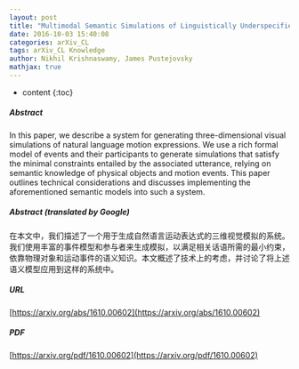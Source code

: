 ```yaml
---
layout: post
title: "Multimodal Semantic Simulations of Linguistically Underspecified Motion Events"
date: 2016-10-03 15:40:08
categories: arXiv_CL
tags: arXiv_CL Knowledge
author: Nikhil Krishnaswamy, James Pustejovsky
mathjax: true
---
```


* content
{:toc}

##### Abstract
In this paper, we describe a system for generating three-dimensional visual simulations of natural language motion expressions. We use a rich formal model of events and their participants to generate simulations that satisfy the minimal constraints entailed by the associated utterance, relying on semantic knowledge of physical objects and motion events. This paper outlines technical considerations and discusses implementing the aforementioned semantic models into such a system.

##### Abstract (translated by Google)
在本文中，我们描述了一个用于生成自然语言运动表达式的三维视觉模拟的系统。我们使用丰富的事件模型和参与者来生成模拟，以满足相关话语所需的最小约束，依靠物理对象和运动事件的语义知识。本文概述了技术上的考虑，并讨论了将上述语义模型应用到这样的系统中。

##### URL
[https://arxiv.org/abs/1610.00602](https://arxiv.org/abs/1610.00602)

##### PDF
[https://arxiv.org/pdf/1610.00602](https://arxiv.org/pdf/1610.00602)

